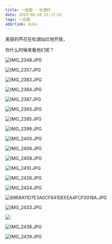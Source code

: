 ```yaml
---
title: 一些图 · 杜湖村
date: 2019-08-18 22:17:52
tags: 一些图
abbrlink: duhu
---
```


美丽的芦花在杜湖灿烂地开放，

你什么时候来看他们呢？

![IMG_2348.JPG](https://f7ionsy-1251389397.cos.ap-shanghai.myqcloud.com/image/%E4%B8%80%E4%BA%9B%E5%9B%BE%20%C2%B7%20%E6%9D%9C%E6%B9%96%E6%9D%91/IMG_2348.JPG)



![IMG_2357.JPG](https://f7ionsy-1251389397.cos.ap-shanghai.myqcloud.com/image/%E4%B8%80%E4%BA%9B%E5%9B%BE%20%C2%B7%20%E6%9D%9C%E6%B9%96%E6%9D%91/IMG_2357.JPG)



![IMG_2383.JPG](https://f7ionsy-1251389397.cos.ap-shanghai.myqcloud.com/image/%E4%B8%80%E4%BA%9B%E5%9B%BE%20%C2%B7%20%E6%9D%9C%E6%B9%96%E6%9D%91/IMG_2383.JPG)



![IMG_2384.JPG](https://f7ionsy-1251389397.cos.ap-shanghai.myqcloud.com/image/%E4%B8%80%E4%BA%9B%E5%9B%BE%20%C2%B7%20%E6%9D%9C%E6%B9%96%E6%9D%91/IMG_2384.JPG)



![IMG_2387.JPG](https://f7ionsy-1251389397.cos.ap-shanghai.myqcloud.com/image/%E4%B8%80%E4%BA%9B%E5%9B%BE%20%C2%B7%20%E6%9D%9C%E6%B9%96%E6%9D%91/IMG_2387.JPG)



![IMG_2393.JPG](https://f7ionsy-1251389397.cos.ap-shanghai.myqcloud.com/image/%E4%B8%80%E4%BA%9B%E5%9B%BE%20%C2%B7%20%E6%9D%9C%E6%B9%96%E6%9D%91/IMG_2393.JPG)





![IMG_2395.JPG](https://f7ionsy-1251389397.cos.ap-shanghai.myqcloud.com/image/%E4%B8%80%E4%BA%9B%E5%9B%BE%20%C2%B7%20%E6%9D%9C%E6%B9%96%E6%9D%91/IMG_2395.JPG)



![IMG_2399.JPG](https://f7ionsy-1251389397.cos.ap-shanghai.myqcloud.com/image/%E4%B8%80%E4%BA%9B%E5%9B%BE%20%C2%B7%20%E6%9D%9C%E6%B9%96%E6%9D%91/IMG_2399.JPG)



![IMG_2400.JPG](https://f7ionsy-1251389397.cos.ap-shanghai.myqcloud.com/image/%E4%B8%80%E4%BA%9B%E5%9B%BE%20%C2%B7%20%E6%9D%9C%E6%B9%96%E6%9D%91/IMG_2400.JPG)



![IMG_2406.JPG](https://f7ionsy-1251389397.cos.ap-shanghai.myqcloud.com/image/%E4%B8%80%E4%BA%9B%E5%9B%BE%20%C2%B7%20%E6%9D%9C%E6%B9%96%E6%9D%91/IMG_2406.JPG)



![IMG_2408.JPG](https://f7ionsy-1251389397.cos.ap-shanghai.myqcloud.com/image/%E4%B8%80%E4%BA%9B%E5%9B%BE%20%C2%B7%20%E6%9D%9C%E6%B9%96%E6%9D%91/IMG_2408.JPG)



![IMG_2410.JPG](https://f7ionsy-1251389397.cos.ap-shanghai.myqcloud.com/image/%E4%B8%80%E4%BA%9B%E5%9B%BE%20%C2%B7%20%E6%9D%9C%E6%B9%96%E6%9D%91/IMG_2410.JPG)



![IMG_2428.JPG](https://f7ionsy-1251389397.cos.ap-shanghai.myqcloud.com/image/%E4%B8%80%E4%BA%9B%E5%9B%BE%20%C2%B7%20%E6%9D%9C%E6%B9%96%E6%9D%91/IMG_2428.JPG)



![IMG_2424.JPG](https://f7ionsy-1251389397.cos.ap-shanghai.myqcloud.com/image/%E4%B8%80%E4%BA%9B%E5%9B%BE%20%C2%B7%20%E6%9D%9C%E6%B9%96%E6%9D%91/IMG_2424.JPG)



![6968A11D7E3A0CF841DEEEA4FCF0018A.JPG](https://f7ionsy-1251389397.cos.ap-shanghai.myqcloud.com/image/%E4%B8%80%E4%BA%9B%E5%9B%BE%20%C2%B7%20%E6%9D%9C%E6%B9%96%E6%9D%91/6968A11D7E3A0CF841DEEEA4FCF0018A.JPG)



![IMG_2433.JPG](https://f7ionsy-1251389397.cos.ap-shanghai.myqcloud.com/image/%E4%B8%80%E4%BA%9B%E5%9B%BE%20%C2%B7%20%E6%9D%9C%E6%B9%96%E6%9D%91/IMG_2433.JPG)

![](https://f7ionsy-1251389397.cos.ap-shanghai.myqcloud.com/image/%E4%B8%80%E4%BA%9B%E5%9B%BE%20%C2%B7%20%E6%9D%9C%E6%B9%96%E6%9D%91/IMG_2434.JPG)

![IMG_2438.JPG](https://f7ionsy-1251389397.cos.ap-shanghai.myqcloud.com/image/%E4%B8%80%E4%BA%9B%E5%9B%BE%20%C2%B7%20%E6%9D%9C%E6%B9%96%E6%9D%91/IMG_2438.JPG)



![IMG_2439.JPG](https://f7ionsy-1251389397.cos.ap-shanghai.myqcloud.com/image/%E4%B8%80%E4%BA%9B%E5%9B%BE%20%C2%B7%20%E6%9D%9C%E6%B9%96%E6%9D%91/IMG_2439.JPG)